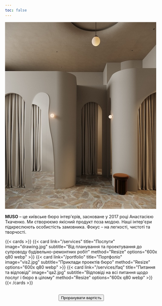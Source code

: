 ```yaml
---
toc: false
---
```


[![muso](muso-story.jpg)](/portfolio/diadia)

**MUSO** – це київське бюро інтер'єрів, засноване у 2017 році Анастасією Ткаченко. Ми створюємо якісний продукт поза модою. Наші інтер'єри підкреслюють особистість замовника. Фокус – на легкості, чистоті та творчості.

{{< cards >}}
  {{< card link="/services" title="Послуги" image="drawing.jpg" subtitle="Від планування та проектування до супроводу будівельно-ремонтних робіт" method="Resize" options="600x q80 webp" >}}
  {{< card link="/portfolio" title="Портфоліо" image="vis2.jpg" subtitle="Приклади проектів бюро" method="Resize" options="600x q80 webp" >}}
  {{< card link="/services/faq" title="Питання та відповіді" image="qa2.jpg" subtitle="Відповіді на всі питання щодо послуг і бюро в цілому" method="Resize" options="600x q80 webp" >}}
{{< /cards >}}
<br></br>
<center><a href=https://forms.gle/j7dEVhp2pfNFqMLs6><button type="submit" name="add" class="btn--fill w-full" data-text="Add to Cart">Прорахувати вартість</button></a></center>
<br></br>
